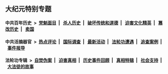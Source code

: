 ## 大纪元特别专题

#### 中共百年历史 &nbsp;>&nbsp; [党魁面目](indexes/nf1176107/README.md?02050430) &nbsp;| &nbsp; [杀人历史](indexes/nf1176106/README.md?02050430) &nbsp;| &nbsp; [破坏传统和道德](indexes/nf1176106/README.md?02050430) &nbsp;| &nbsp; [迫害文化精英](indexes/nf1176111/README.md?02050430) &nbsp;| &nbsp; [篡改历史](indexes/nf1176115/README.md?02050430) &nbsp;| &nbsp; [卖国](indexes/nf1176117/README.md?02050430) 

#### 中共活摘器官 &nbsp;>&nbsp; [热点评论](indexes/nf5879/README.md?02050430) &nbsp;| &nbsp; [国际调查](indexes/nf5947/README.md?02050430) &nbsp;| &nbsp; [最新活动](indexes/nf5883/README.md?02050430) &nbsp;| &nbsp; [法轮功遭遇](indexes/nf5881/README.md?02050430) &nbsp;| &nbsp; [追查案例](indexes/nf5880/README.md?02050430) &nbsp;| &nbsp; [事件报导](indexes/nf5877/README.md?02050430) 

#### 法轮功专辑 &nbsp;>&nbsp; [自焚伪案](indexes/nf5562/README.md?02050430) &nbsp;| &nbsp; [迫害真相](indexes/nf4379/README.md?02050430) &nbsp;| &nbsp; [历史事件回顾](indexes/nf5793/README.md?02050430) &nbsp;| &nbsp; [真相特辑](indexes/nf4389/README.md?02050430) &nbsp;| &nbsp; [社会支持](indexes/nf4386/README.md?02050430) &nbsp;| &nbsp; [大法徒的故事](indexes/nf1147481/README.md?02050430) 
